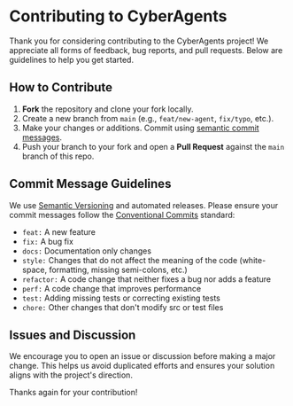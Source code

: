 # Contributing to CyberAgents

Thank you for considering contributing to the CyberAgents project! We appreciate all forms of
feedback, bug reports, and pull requests. Below are guidelines to help you get started.

## How to Contribute

1. **Fork** the repository and clone your fork locally.
1. Create a new branch from `main` (e.g., `feat/new-agent`, `fix/typo`, etc.).
1. Make your changes or additions. Commit using [semantic commit messages](https://www.conventionalcommits.org/).
1. Push your branch to your fork and open a **Pull Request** against the `main` branch of this repo.

## Commit Message Guidelines

We use [Semantic Versioning](https://semver.org/) and automated releases. Please ensure your commit
messages follow the [Conventional Commits](https://www.conventionalcommits.org/) standard:

- `feat:` A new feature
- `fix:` A bug fix
- `docs:` Documentation only changes
- `style:` Changes that do not affect the meaning of the code (white-space, formatting, missing semi-colons, etc.)
- `refactor:` A code change that neither fixes a bug nor adds a feature
- `perf:` A code change that improves performance
- `test:` Adding missing tests or correcting existing tests
- `chore:` Other changes that don't modify src or test files

## Issues and Discussion

We encourage you to open an issue or discussion before making a major change. This helps us
avoid duplicated efforts and ensures your solution aligns with the project's direction.

Thanks again for your contribution!

